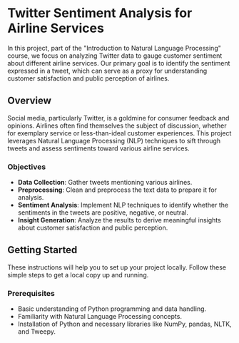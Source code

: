 # Twitter Sentiment Analysis for Airline Services

In this project, part of the "Introduction to Natural Language Processing" course, we focus on analyzing Twitter data to gauge customer sentiment about different airline services. Our primary goal is to identify the sentiment expressed in a tweet, which can serve as a proxy for understanding customer satisfaction and public perception of airlines.

## Overview

Social media, particularly Twitter, is a goldmine for consumer feedback and opinions. Airlines often find themselves the subject of discussion, whether for exemplary service or less-than-ideal customer experiences. This project leverages Natural Language Processing (NLP) techniques to sift through tweets and assess sentiments toward various airline services.

### Objectives

- **Data Collection**: Gather tweets mentioning various airlines.
- **Preprocessing**: Clean and preprocess the text data to prepare it for analysis.
- **Sentiment Analysis**: Implement NLP techniques to identify whether the sentiments in the tweets are positive, negative, or neutral.
- **Insight Generation**: Analyze the results to derive meaningful insights about customer satisfaction and public perception.

## Getting Started

These instructions will help you to set up your project locally. Follow these simple steps to get a local copy up and running.

### Prerequisites

- Basic understanding of Python programming and data handling.
- Familiarity with Natural Language Processing concepts.
- Installation of Python and necessary libraries like NumPy, pandas, NLTK, and Tweepy.

